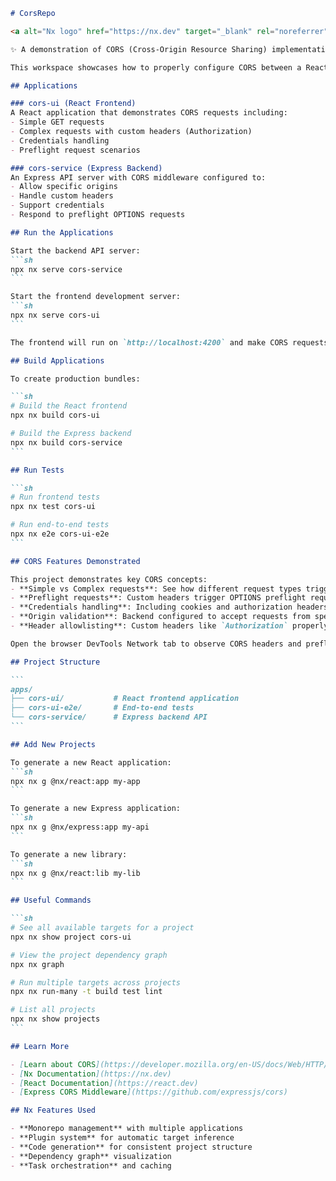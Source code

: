 ````md path=README.md mode=EDIT
# CorsRepo

<a alt="Nx logo" href="https://nx.dev" target="_blank" rel="noreferrer"><img src="https://raw.githubusercontent.com/nrwl/nx/master/images/nx-logo.png" width="45"></a>

✨ A demonstration of CORS (Cross-Origin Resource Sharing) implementation using an Nx monorepo with React frontend and Express backend ✨

This workspace showcases how to properly configure CORS between a React application (`cors-ui`) and an Express API (`cors-service`), including handling preflight requests, custom headers, and credentials.

## Applications

### cors-ui (React Frontend)
A React application that demonstrates CORS requests including:
- Simple GET requests
- Complex requests with custom headers (Authorization)
- Credentials handling
- Preflight request scenarios

### cors-service (Express Backend)
An Express API server with CORS middleware configured to:
- Allow specific origins
- Handle custom headers
- Support credentials
- Respond to preflight OPTIONS requests

## Run the Applications

Start the backend API server:
```sh
npx nx serve cors-service
```

Start the frontend development server:
```sh
npx nx serve cors-ui
```

The frontend will run on `http://localhost:4200` and make CORS requests to the backend at `http://localhost:3333`.

## Build Applications

To create production bundles:

```sh
# Build the React frontend
npx nx build cors-ui

# Build the Express backend
npx nx build cors-service
```

## Run Tests

```sh
# Run frontend tests
npx nx test cors-ui

# Run end-to-end tests
npx nx e2e cors-ui-e2e
```

## CORS Features Demonstrated

This project demonstrates key CORS concepts:
- **Simple vs Complex requests**: See how different request types trigger different CORS behavior
- **Preflight requests**: Custom headers trigger OPTIONS preflight requests
- **Credentials handling**: Including cookies and authorization headers
- **Origin validation**: Backend configured to accept requests from specific origins
- **Header allowlisting**: Custom headers like `Authorization` properly configured

Open the browser DevTools Network tab to observe CORS headers and preflight requests in action.

## Project Structure

```
apps/
├── cors-ui/           # React frontend application
├── cors-ui-e2e/       # End-to-end tests
└── cors-service/      # Express backend API
```

## Add New Projects

To generate a new React application:
```sh
npx nx g @nx/react:app my-app
```

To generate a new Express application:
```sh
npx nx g @nx/express:app my-api
```

To generate a new library:
```sh
npx nx g @nx/react:lib my-lib
```

## Useful Commands

```sh
# See all available targets for a project
npx nx show project cors-ui

# View the project dependency graph
npx nx graph

# Run multiple targets across projects
npx nx run-many -t build test lint

# List all projects
npx nx show projects
```

## Learn More

- [Learn about CORS](https://developer.mozilla.org/en-US/docs/Web/HTTP/CORS)
- [Nx Documentation](https://nx.dev)
- [React Documentation](https://react.dev)
- [Express CORS Middleware](https://github.com/expressjs/cors)

## Nx Features Used

- **Monorepo management** with multiple applications
- **Plugin system** for automatic target inference
- **Code generation** for consistent project structure
- **Dependency graph** visualization
- **Task orchestration** and caching
````
